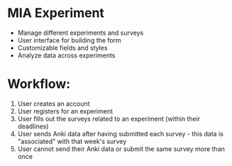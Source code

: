 # MIA Experiment

- Manage different experiments and surveys
- User interface for building the form
- Customizable fields and styles
- Analyze data across experiments

# Workflow:

1. User creates an account
2. User registers for an experiment
3. User fills out the surveys related to an experiment (within their deadlines)
4. User sends Anki data after having submitted each survey - this data is "associated" with that week's survey
5. User cannot send their Anki data or submit the same survey more than once
